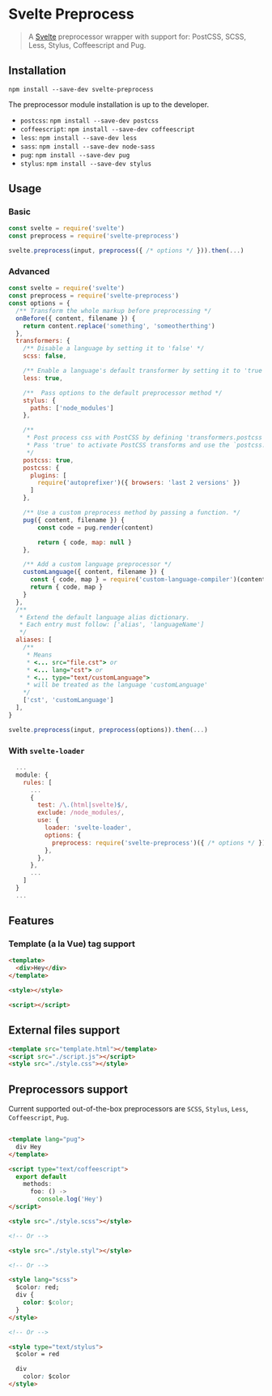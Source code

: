 # Svelte Preprocess

> A [Svelte](https://svelte.technology) preprocessor wrapper with support for: PostCSS, SCSS, Less, Stylus, Coffeescript and Pug.

## Installation

`npm install --save-dev svelte-preprocess`

The preprocessor module installation is up to the developer.

- `postcss`: `npm install --save-dev postcss`
- `coffeescript`: `npm install --save-dev coffeescript`
- `less`: `npm install --save-dev less`
- `sass`: `npm install --save-dev node-sass`
- `pug`: `npm install --save-dev pug`
- `stylus`: `npm install --save-dev stylus`

## Usage

### Basic

```js
const svelte = require('svelte')
const preprocess = require('svelte-preprocess')

svelte.preprocess(input, preprocess({ /* options */ })).then(...)
```

### Advanced

```js
const svelte = require('svelte')
const preprocess = require('svelte-preprocess')
const options = {
  /** Transform the whole markup before preprocessing */
  onBefore({ content, filename }) {
    return content.replace('something', 'someotherthing')
  },
  transformers: {
    /** Disable a language by setting it to 'false' */
    scss: false,

    /** Enable a language's default transformer by setting it to 'true' */
    less: true,

    /**  Pass options to the default preprocessor method */
    stylus: {
      paths: ['node_modules']
    },

    /**
     * Post process css with PostCSS by defining 'transformers.postcss'
     * Pass 'true' to activate PostCSS transforms and use the `postcss.config.js`
     */
    postcss: true,
    postcss: {
      plugins: [
        require('autoprefixer')({ browsers: 'last 2 versions' })
      ]
    },

    /** Use a custom preprocess method by passing a function. */
    pug({ content, filename }) {
        const code = pug.render(content)

        return { code, map: null }
    },

    /** Add a custom language preprocessor */
    customLanguage({ content, filename }) {
      const { code, map } = require('custom-language-compiler')(content)
      return { code, map }
    }
  },
  /**
   * Extend the default language alias dictionary.
   * Each entry must follow: ['alias', 'languageName']
   */
  aliases: [
    /**
     * Means
     * <... src="file.cst"> or
     * <... lang="cst"> or
     * <... type="text/customLanguage">
     * will be treated as the language 'customLanguage'
    */
    ['cst', 'customLanguage']
  ],
}

svelte.preprocess(input, preprocess(options)).then(...)
```

### With `svelte-loader`

```js
  ...
  module: {
    rules: [
      ...
      {
        test: /\.(html|svelte)$/,
        exclude: /node_modules/,
        use: {
          loader: 'svelte-loader',
          options: {
            preprocess: require('svelte-preprocess')({ /* options */ })
          },
        },
      },
      ...
    ]
  }
  ...
```

## Features

### Template (a la Vue) tag support

```html
<template>
  <div>Hey</div>
</template>

<style></style>

<script></script>
```

## External files support

```html
<template src="template.html"></template>
<script src="./script.js"></script>
<style src="./style.css"></style>
```

## Preprocessors support

Current supported out-of-the-box preprocessors are `SCSS`, `Stylus`, `Less`, `Coffeescript`, `Pug`.

```html

<template lang="pug">
  div Hey
</template>

<script type="text/coffeescript">
  export default
    methods:
      foo: () ->
        console.log('Hey')
</script>

<style src="./style.scss"></style>

<!-- Or -->

<style src="./style.styl"></style>

<!-- Or -->

<style lang="scss">
  $color: red;
  div {
    color: $color;
  }
</style>

<!-- Or -->

<style type="text/stylus">
  $color = red

  div
    color: $color
</style>
```
